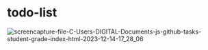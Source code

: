 # todo-list
 ![screencapture-file-C-Users-DIGITAL-Documents-js-github-tasks-student-grade-index-html-2023-12-14-17_28_06](https://github.com/shrutigajera102/todo-list/assets/146714862/7048c302-de3d-4b54-8e22-33452131fb7c)

